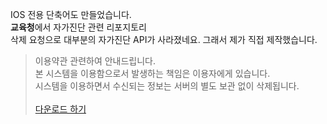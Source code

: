 IOS 전용 단축어도 만들었습니다.<br>
<b>교육청</b>에서 자가진단 관련 리포지토리<br> 삭제 요청으로 대부분의 자가진단 API가 사라졌네요. 그래서 제가 직접 제작했습니다.

> 이용약관 관련하여 안내드립니다.<br>
> 본 시스템을 이용함으로서 발생하는 책임은 이용자에게 있습니다.<br>
> 시스템을 이용하면서 수신되는 정보는 서버의 별도 보관 없이 삭제됩니다.<br>
<br><a href="https://www.icloud.com/shortcuts/d1e14ff27a9842fa8cacda1858293b64">다운로드 하기</a>
